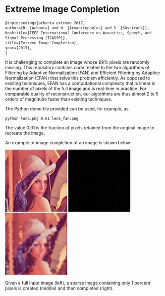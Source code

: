 # Extreme Image Completion

```
@inproceedings{achanta_extreme_2017,
author={R. {Achanta} and N. {Arvanitopoulos} and S. {Süsstrunk}},
booktitle={IEEE International Conference on Acoustics, Speech, and Signal Processing (ICASSP)},
title={Extreme Image Completion},
year={2017},
}
```

It is challenging to complete an image whose 99% pixels are randomly missing. This repository contains code related to the two algorithms of Filtering by Adaptive Normalization (FAN) and Efficient Filtering by Adaptive Normalization (EFAN) that solve this problem efficiently. As opposed to existing techniques, EFAN has a computational complexity that is linear in the number of pixels of the full image and is real-time in practice. For comparable quality of reconstruction, our algorithms are thus almost 2 to 5 orders of magnitude faster than existing techniques.

The Python demo file provided can be used, for example, as:
```
python lena.png 0.01 lena_fan.png
```
The value 0.01 is the fraction of pixels retained from the original image to recreate the image.

An example of image completion of an image is shown below:

<p float="center">
  <img src="https://github.com/achanta/ExtremeImageCompletion/blob/master/images/lena.png" width="200" />
  <img src="https://github.com/achanta/ExtremeImageCompletion/blob/master/images/lena_001.png" width="200" /> 
  <img src="https://github.com/achanta/ExtremeImageCompletion/blob/master/images/lena_fan.png" width="200" /> 
</p>

Given a full input image (left), a sparse image containing only 1 percent pixels is created (middle) and then completed (right).


